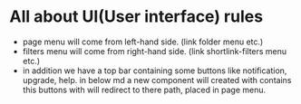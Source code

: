 # All about UI(User interface) rules

- page menu will come from left-hand side. (link folder menu etc.)
- filters menu will come from right-hand side. (link shortlink-filters menu etc.)
- in addition we have a top bar containing some buttons like notification, upgrade, help. in below md a new component will created with contains this buttons with will redirect to there path, placed in page menu.
